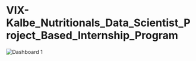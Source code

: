 # VIX-Kalbe_Nutritionals_Data_Scientist_Project_Based_Internship_Program


![Dashboard 1](https://github.com/rizkyade24/VIX-Kalbe_Nutritionals_Data_Scientist_Project_Based_Internship_Program/assets/76718182/800c0cf3-fba1-468e-b720-b6707ce5fdde)
